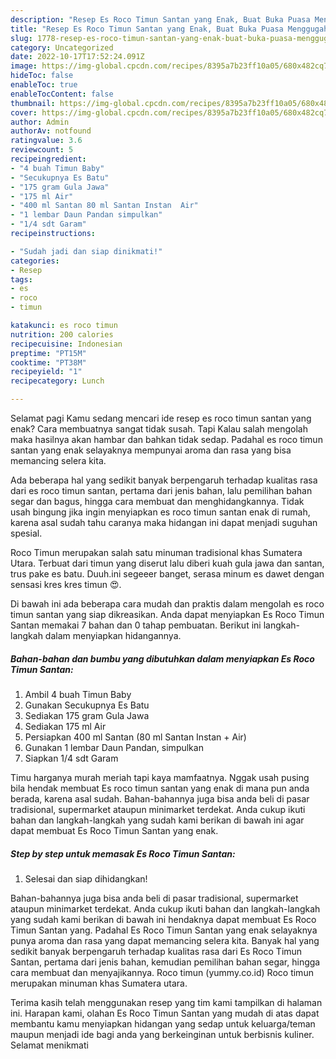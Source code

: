 ```yaml
---
description: "Resep Es Roco Timun Santan yang Enak, Buat Buka Puasa Menggugah Selera"
title: "Resep Es Roco Timun Santan yang Enak, Buat Buka Puasa Menggugah Selera"
slug: 1778-resep-es-roco-timun-santan-yang-enak-buat-buka-puasa-menggugah-selera
category: Uncategorized
date: 2022-10-17T17:52:24.091Z
image: https://img-global.cpcdn.com/recipes/8395a7b23ff10a05/680x482cq70/es-roco-timun-santan-foto-resep-utama.jpg
hideToc: false
enableToc: true
enableTocContent: false
thumbnail: https://img-global.cpcdn.com/recipes/8395a7b23ff10a05/680x482cq70/es-roco-timun-santan-foto-resep-utama.jpg
cover: https://img-global.cpcdn.com/recipes/8395a7b23ff10a05/680x482cq70/es-roco-timun-santan-foto-resep-utama.jpg
author: Admin
authorAv: notfound
ratingvalue: 3.6
reviewcount: 5
recipeingredient:
- "4 buah Timun Baby"
- "Secukupnya Es Batu"
- "175 gram Gula Jawa"
- "175 ml Air"
- "400 ml Santan 80 ml Santan Instan  Air"
- "1 lembar Daun Pandan simpulkan"
- "1/4 sdt Garam"
recipeinstructions:

- "Sudah jadi dan siap dinikmati!"
categories:
- Resep
tags:
- es
- roco
- timun

katakunci: es roco timun 
nutrition: 200 calories
recipecuisine: Indonesian
preptime: "PT15M"
cooktime: "PT38M"
recipeyield: "1"
recipecategory: Lunch

---
```



Selamat pagi Kamu sedang mencari ide resep es roco timun santan yang enak? Cara membuatnya sangat tidak susah. Tapi Kalau salah mengolah maka hasilnya akan hambar dan bahkan tidak sedap. Padahal es roco timun santan yang enak selayaknya mempunyai aroma dan rasa yang bisa memancing selera kita.


Ada beberapa hal yang sedikit banyak berpengaruh terhadap kualitas rasa dari es roco timun santan, pertama dari jenis bahan, lalu pemilihan bahan segar dan bagus, hingga cara membuat dan menghidangkannya. Tidak usah bingung jika ingin menyiapkan es roco timun santan enak di rumah, karena asal sudah tahu caranya maka hidangan ini dapat menjadi suguhan spesial.

Roco Timun merupakan salah satu minuman tradisional khas Sumatera Utara. Terbuat dari timun yang diserut lalu diberi kuah gula jawa dan santan, trus pake es batu. Duuh.ini segeeer banget, serasa minum es dawet dengan sensasi kres kres timun 😍.


Di bawah ini ada beberapa cara mudah dan praktis dalam mengolah es roco timun santan yang siap dikreasikan. Anda dapat menyiapkan Es Roco Timun Santan memakai 7 bahan dan 0 tahap pembuatan. Berikut ini langkah-langkah dalam menyiapkan hidangannya.

<!--inarticleads1-->

##### Bahan-bahan dan bumbu yang dibutuhkan dalam menyiapkan Es Roco Timun Santan:

1. Ambil 4 buah Timun Baby
1. Gunakan Secukupnya Es Batu
1. Sediakan 175 gram Gula Jawa
1. Sediakan 175 ml Air
1. Persiapkan 400 ml Santan (80 ml Santan Instan + Air)
1. Gunakan 1 lembar Daun Pandan, simpulkan
1. Siapkan 1/4 sdt Garam


Timu harganya murah meriah tapi kaya mamfaatnya. Nggak usah pusing bila hendak membuat Es roco timun santan yang enak di mana pun anda berada, karena asal sudah. Bahan-bahannya juga bisa anda beli di pasar tradisional, supermarket ataupun minimarket terdekat. Anda cukup ikuti bahan dan langkah-langkah yang sudah kami berikan di bawah ini agar dapat membuat Es Roco Timun Santan yang enak. 

<!--inarticleads2-->

##### Step by step untuk memasak Es Roco Timun Santan:


1. Selesai dan siap dihidangkan!

Bahan-bahannya juga bisa anda beli di pasar tradisional, supermarket ataupun minimarket terdekat. Anda cukup ikuti bahan dan langkah-langkah yang sudah kami berikan di bawah ini hendaknya dapat membuat Es Roco Timun Santan yang. Padahal Es Roco Timun Santan yang enak selayaknya punya aroma dan rasa yang dapat memancing selera kita. Banyak hal yang sedikit banyak berpengaruh terhadap kualitas rasa dari Es Roco Timun Santan, pertama dari jenis bahan, kemudian pemilihan bahan segar, hingga cara membuat dan menyajikannya. Roco timun (yummy.co.id) Roco timun merupakan minuman khas Sumatera utara. 

Terima kasih telah menggunakan resep yang tim kami tampilkan di halaman ini. Harapan kami, olahan Es Roco Timun Santan yang mudah di atas dapat membantu kamu menyiapkan hidangan yang sedap untuk keluarga/teman maupun menjadi ide bagi anda yang berkeinginan untuk berbisnis kuliner. Selamat menikmati
